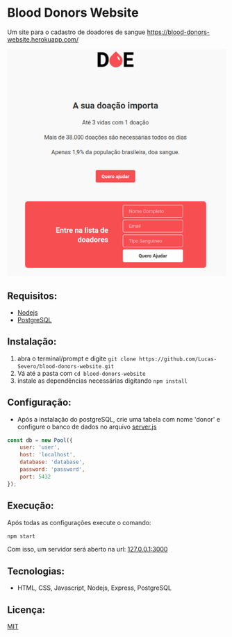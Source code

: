 # Blood Donors Website
Um site para o cadastro de doadores de sangue
https://blood-donors-website.herokuapp.com/

![screenshot](public/screenshot.png)

## Requisitos:
- [Nodejs](https://nodejs.org/en/)
- [PostgreSQL](https://www.postgresql.org/download/)

## Instalação:

1) abra o terminal/prompt e digite ```git clone https://github.com/Lucas-Severo/blood-donors-website.git```
2) Vá até a pasta com ```cd blood-donors-website```
2) instale as dependências necessárias digitando ```npm install```

## Configuração:
- Após a instalação do postgreSQL, crie uma tabela com nome 'donor' e configure o banco de dados no arquivo [server.js](server.js)

```javascript
const db = new Pool({
    user: 'user',
    host: 'localhost',
    database: 'database',
    password: 'password',
    port: 5432
});
```

## Execução:
Após todas as configurações execute o comando:
```sh
npm start
```
Com isso, um servidor será aberto na url: [127.0.0.1:3000](https://127.0.0.1:3000)

## Tecnologias:
- HTML, CSS, Javascript, Nodejs, Express, PostgreSQL

## Licença:
[MIT](https://choosealicense.com/licenses/mit/)
